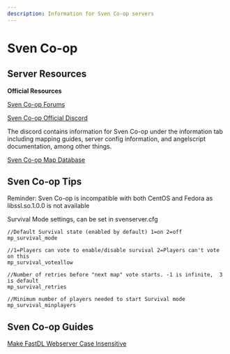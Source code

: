 ```yaml
---
description: Information for Sven Co-op servers
---
```


# Sven Co-op

## **Server Resources**

**Official Resources**

[Sven Co-op Forums](https://forums.svencoop.com/)

[Sven Co-op Official Discord](https://discordapp.com/invite/svencoop)

The discord contains information for Sven Co-op under the information tab including mapping guides, server config information, and angelscript documentation, among other things.

[Sven Co-op Map Database](http://scmapdb.com/)

## Sven Co-op Tips

Reminder: Sven Co-op is incompatible with both CentOS and Fedora as libssl.so.1.0.0 is not available

Survival Mode settings, can be set in svenserver.cfg

```text
//Default Survival state (enabled by default) 1=on 2=off
mp_survival_mode 

//1=Players can vote to enable/disable survival 2=Players can't vote on this
mp_survival_voteallow 

//Number of retries before "next map" vote starts. -1 is infinite,  3 is default
mp_survival_retries 

//Minimum number of players needed to start Survival mode
mp_survival_minplayers 

```

## **Sven Co-op Guides**

[Make FastDL Webserver Case Insensitive](../guides/make-webserver-case-insensitive.md)

